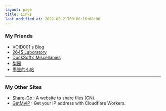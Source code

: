 ```yaml
---
layout: page
title: Links
last_modified_at: 2022-02-21T00:00:16+08:00
---
```


### My Friends
* [VOID001's Blog](https://void-shana.moe)  
* [2645 Laboratory](https://blog.cool2645.com)  
* [DuckSoft’s Miscellanies](https://www.ducksoft.site/)  
* [梨园](https://blog.cool2645.com/Riko)  
* [墨笙的小站](https://rayfalling.com/)  

<hr/>

### My Other Sites
* [Share-Go](https://share.whoisnian.com:8020) : A website to share files (CN).
* [GetMyIP](https://ip.whoisnian.com) : Get your IP address with Cloudflare Workers.
